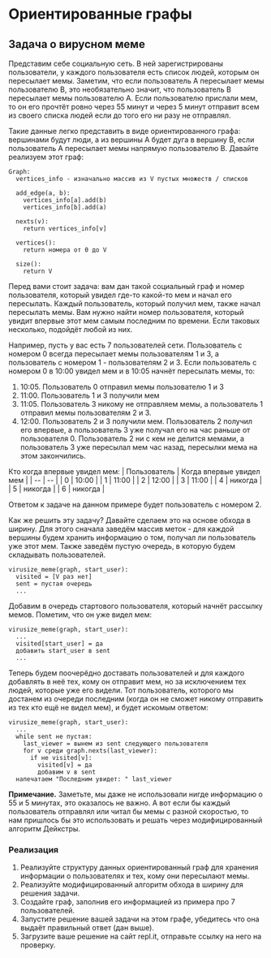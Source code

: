 # Ориентированные графы
## Задача о вирусном меме

Представим себе социальную сеть. В ней зарегистрированы пользователи, у каждого пользователя есть список людей, которым он пересылает мемы. Заметим, что если пользователь А пересылает мемы пользователю B, это необязательно значит, что пользователь B пересылает мемы пользователю А. Если пользователю прислали мем, то он его прочтёт ровно через 55 минут и через 5 минут отправит всем из своего списка людей если до того его ни разу не отправлял.

Такие данные легко представить в виде ориентированного графа: вершинами будут люди, а из вершины A будет дуга в вершину B, если пользователь A пересылает мемы напрямую пользователю B. Давайте реализуем этот граф:

```
Graph:
  vertices_info - изначально массив из V пустых множеств / списков
  
  add_edge(a, b):
    vertices_info[a].add(b)
    vertices_info[b].add(a)
  
  nexts(v):
    return vertices_info[v]
  
  vertices():
    return номера от 0 до V
  
  size():
    return V
```

Перед вами стоит задача: вам дан такой социальный граф и номер пользователя, который увидел где-то какой-то мем и начал его пересылать. Каждый пользователь, который получил мем, также начал пересылать мемы. Вам нужно найти номер пользователя, который увидит впервые этот мем самым последним по времени. Если таковых несколько, подойдёт любой из них.

Например, пусть у вас есть 7 пользователей сети. Пользователь с номером 0 всегда пересылает мемы пользователям 1 и 3, а пользователь с номером 1 - пользователям 2 и 3. Если пользователь с номером 0 в 10:00 увидел мем и в 10:05 начнёт пересылать мемы, то:

1. 10:05. Пользователь 0 отправил мемы пользователю 1 и 3
2. 11:00. Пользователь 1 и 3 получили мем
3. 11:05. Пользователь 3 никому не отправляем мемы, а пользователь 1 отправил мемы пользователям 2 и 3.
4. 12:00. Пользователь 2 и 3 получили мем. Пользователь 2 получил его впервые, а пользователь 3 уже получал его на час раньше от пользователя 0. Пользователь 2 ни с кем не делится мемами, а пользователь 3 уже пересылал мем час назад, пересылки мема на этом закончились.

Кто когда впервые увидел мем:
| Пользователь | Когда впервые увидел мем |
| -- | -- |
| 0 | 10:00 |
| 1 | 11:00 |
| 2 | 12:00 |
| 3 | 11:00 |
| 4 | никогда |
| 5 | никогда |
| 6 | никогда |

Ответом к задаче на данном примере будет пользователь с номером 2.

Как же решить эту задачу? Давайте сделаем это на основе обхода в ширину. Для этого сначала заведём массив меток - для каждой вершины будем хранить информацию о том, получал ли пользователь уже этот мем. Также заведём пустую очередь, в которую будем складывать пользователей.

```
virusize_meme(graph, start_user):
  visited = [V раз нет]
  sent = пустая очередь
  ...
```

Добавим в очередь стартового пользователя, который начнёт рассылку мемов. Пометим, что он уже видел мем:
```
virusize_meme(graph, start_user):
  ...
  visited[start_user] = да
  добавить start_user в sent
  ...
```

Теперь будем поочерёдно доставать пользователей и для каждого добавлять в неё тех, кому он отправит мем, но за исключением тех людей, которые уже его видели. Тот пользователь, которого мы достанем из очереди последним (когда он не сможет никому отправить из тех кто ещё не видел мем), и будет искомым ответом:
```
virusize_meme(graph, start_user):
  ...
  while sent не пустая:
    last_viewer = вынем из sent следующего пользователя
    for v среди graph.nexts(last_viewer):
      if не visited[v]:
        visited[v] = да
        добавим v в sent
  напечатаем "Последним увидет: " last_viewer
```

**Примечание.** Заметьте, мы даже не использовали нигде информацию о 55 и 5 минутах, это оказалось не важно. А вот если бы каждый пользователь отправлял или читал бы мемы с разной скоростью, то нам пришлось бы это использовать и решать через модифицированный алгоритм Дейкстры.

### Реализация
1. Реализуйте структуру данных ориентированный граф для хранения информации о пользователях и тех, кому они пересылают мемы.
2. Реализуйте модифицированный алгоритм обхода в ширину для решения задачи.
3. Создайте граф, заполнив его информацией из примера про 7 пользователей.
4. Запустите решение вашей задачи на этом графе, убедитесь что она выдаёт правильный ответ (дан выше).
5. Загрузите ваше решение на сайт repl.it, отправьте ссылку на него на проверку.